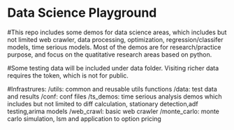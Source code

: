 # Data Science Playground
#This repo includes some demos for data science areas, which includes but not limited web crawler, data processing, optimization, regression/classifer models, time serious models. Most of the demos are for research/practice purpose, and focus on the quatitative research areas based on python.

#Some testing data will be included under data folder. Visiting richer data requires the token, which is not for public.

#Infrastrures:
/utils: common and reusable utils functions
/data: test data and results 
/conf: conf files
/ts_demos: time serious analysis demos which includes but not limited to diff calculation,  stationary detection,adf testing,arima models 
/web_crawl: basic web crawler
/monte_carlo: monte carlo simulation, lsm and application to option pricing


